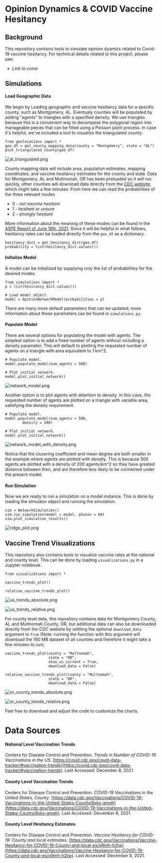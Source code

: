 # Opinion Dynamics & COVID Vaccine Hesitancy

## Background

This repository contains tools to simulate opinion dyamics related to Covid-19 vaccine hesitancy.  For technical details related to this project, please see: 

* *Link to come*

## Simulations

#### Load Geographic Data

We begin by Loading geographic and vaccine hesitancy data for a specific county, such as Montgomery, AL. Eventualy counties will be populated by adding "agents" to triangles with a specified density.  We use triangles because this is a convenient way to decompose the polygonal region into manageable pieces that can be filled using a Poisson point process. In case it's helpful, we've included a tool to visualize the triangulated county. 

```
from geolocations import *
geo_df = get_county_mapping_data(county = "Montgomery", state = "AL")
plot_triangulated_county(geo_df)
```
![al_triangulated.png](https://github.com/annahaensch/VaccineHesitancy/blob/main/images/al_triangulated.png?raw=true)

County mapping data will include area, population estimates, mapping coordinates, and vaccine hesitancy estimates for the county and state. Data for Montgomery, AL and Multnomah, OR has been preloaded so it will run quickly, other counties will download data directly from the [CDC website](https://data.cdc.gov/Vaccinations/Vaccine-Hesitancy-for-COVID-19-County-and-local-es/q9mh-h2tw), which might take a few minutes. From here we can read the probabilities of the three relevant modes
* 0 - *not vaccine hesitant*
* 1 - *hesitant or unsure*
* 2 - *strongly hesitant*

More information about the meaning of these modes can be found in the [ASPE Report of June 16th, 2021](https://aspe.hhs.gov/reports/vaccine-hesitancy-covid-19-state-county-local-estimates). Since it will be helpful in what follows, hesitancy rates can be loaded directly from the `geo_df` as a dictionary.

```
hesitancy_dict = get_hesitancy_dict(geo_df)
probability = list(hesitancy_dict.values())
```

#### Initialize Model

A model can be initialized by supplying only the list of probabilities for the desired modes. 
```
from simulations import *
p = list(hesitancy_dict.values())

# Load model object.
model = OpinionNetworkModel(probabilities = p)
```
There are many more default parameters that can be updated; more information about these parameters can be found in `simulations.py`. 

#### Populate Model

There are several options for populating the model with agents.  The simplest option is to add a fixed number of agents without including a density parameter.  This will default to plotting the requested number of agents on a triangle with area equivalent to 1 km^2. 

```
# Populate model.
model.populate_model(num_agents = 500)

# Plot initial network.
model.plot_initial_network()
```
![network_model.png](https://github.com/annahaensch/VaccineHesitancy/blob/main/images/network_model.png?raw=true)

Another option is to plot agents with attention to density.  In this case, the requested number of agents are plotted on a triangle with variable area, satisfying the density requirement. 

```
# Populate model.
model.populate_model(num_agents = 500, 
		density = 200)

# Plot initial network.
model.plot_initial_network()
```
![network_model_with_density.png](https://github.com/annahaensch/VaccineHesitancy/blob/main/images/network_model_with_density.png?raw=true)

Notice that the clusering coefficient and mean degree are both smaller in the example where agents are plotted with density.  This is because 500 agents are plotted with a density of 200 agents/km^2 so they have greated distance between then, and are therefore less likely to be connected under the present model. 

#### Run Simulation

Now we are ready to run a simulation on a model instance.  This is done by loading the simulator object and running the simulation.

```
sim = NetworkSimulation()
sim.run_simulation(model = model, phases = 60)
sim.plot_simulation_results()
```
![ridge_plot.png](https://github.com/annahaensch/VaccineHesitancy/blob/main/images/ridge_plot.png?raw=true)


## Vaccine Trend Visualizations

This repository also contains tools to visualize vaccine rates at the national and county level.  This can be done by loading `visualizations.py` in a Jupyter notebook.

```
from visualizations import * 

vaccine_trends_plot()

relative_vaccine_trends_plot()
```
![us_trends_absolute.png](https://github.com/annahaensch/VaccineHesitancy/blob/main/images/us_trends_absolute.png?raw=true)

![us_trends_relative.png](https://github.com/annahaensch/VaccineHesitancy/blob/main/images/us_trends_relative.png?raw=true)

For county level data, this repository contains data for Montgomery County, AL and Multnomah County, OR, but additional data can also be downloaded directly from the CDC website by settting the optional `download_data` argument to `True` (Note: running the function with this argument will download the 160 MB dataset of all counties and therefore it might take a few minutes to run). 
```
vaccine_trends_plot(county = "Multnomah", 
					state = "OR", 
					show_us_current = True,
					download_data = False)

relative_vaccine_trends_plot(county = "Multnomah",
					state = "OR",
					download_data = False)
```
![or_county_trends_absolute.png](https://github.com/annahaensch/VaccineHesitancy/blob/main/images/or_county_trends_absolute.png?raw=true)

![or_county_trends_relative.png](https://github.com/annahaensch/VaccineHesitancy/blob/main/images/or_county_trends_relative.png?raw=true)

Feel free to download and adjust the code to customize the charts.

# Data Sources

#### National Level Vaccination Trends

Centers for Disease Control and Prevention. *Trends in Number of COVID-19 Vaccinations in the US*. [https://covid.cdc.gov/covid-data-tracker/#vaccination-trends](https://covid.cdc.gov/covid-data-tracker/#vaccination-trends). Last Accessed: December 8, 2021.

#### County Level Vaccination Trends

Centers for Disease Control and Prevention. *COVID-19 Vaccinations in the United States, County*. [https://data.cdc.gov/Vaccinations/COVID-19-Vaccinations-in-the-United-States-County/8xkx-amqh](https://data.cdc.gov/Vaccinations/COVID-19-Vaccinations-in-the-United-States-County/8xkx-amqh). Last Accessed: December 8, 2021.

#### County Level Hesitancy Estimates

Centers for Disease Control and Prevention. *Vaccine Hesitancy for COVID-19: County and local estimates*. [https://data.cdc.gov/Vaccinations/Vaccine-Hesitancy-for-COVID-19-County-and-local-es/q9mh-h2tw](https://data.cdc.gov/Vaccinations/Vaccine-Hesitancy-for-COVID-19-County-and-local-es/q9mh-h2tw). Last Accessed: December 8, 2021.

